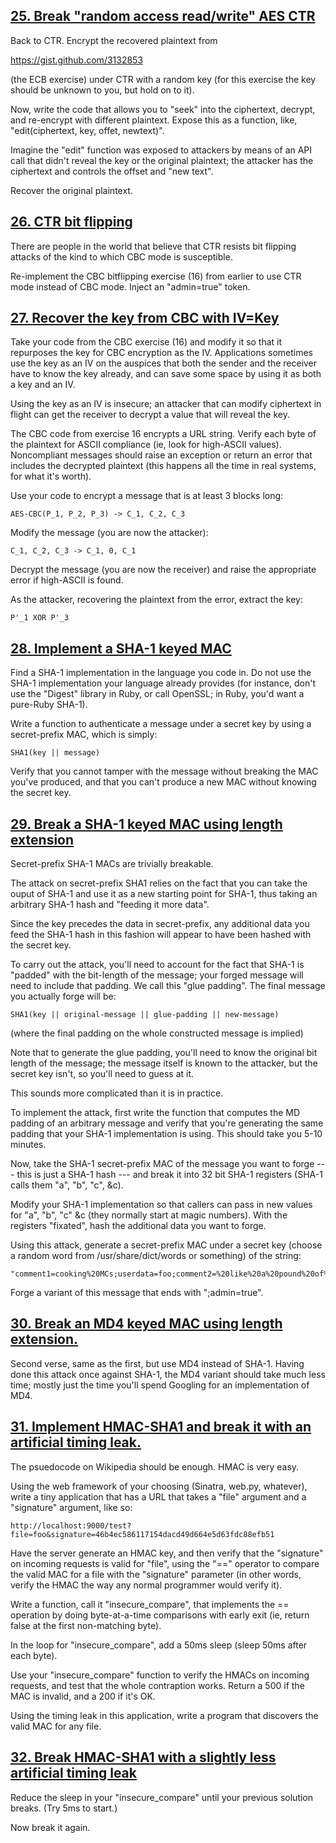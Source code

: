 ## [25. Break "random access read/write" AES CTR](c25.py)

Back to CTR. Encrypt the recovered plaintext from

https://gist.github.com/3132853

(the ECB exercise) under CTR with a random key (for this exercise the
key should be unknown to you, but hold on to it).

Now, write the code that allows you to "seek" into the ciphertext,
decrypt, and re-encrypt with different plaintext. Expose this as a
function, like, "edit(ciphertext, key, offet, newtext)".

Imagine the "edit" function was exposed to attackers by means of an
API call that didn't reveal the key or the original plaintext; the
attacker has the ciphertext and controls the offset and "new text".

Recover the original plaintext.

## [26. CTR bit flipping](c26.py)

There are people in the world that believe that CTR resists
bit flipping attacks of the kind to which CBC mode is susceptible.

Re-implement the CBC bitflipping exercise (16) from earlier to use CTR mode
instead of CBC mode. Inject an "admin=true" token.

## [27. Recover the key from CBC with IV=Key](c27.py)

Take your code from the CBC exercise (16) and modify it so that it
repurposes the key for CBC encryption as the IV. Applications
sometimes use the key as an IV on the auspices that both the sender
and the receiver have to know the key already, and can save some space
by using it as both a key and an IV.

Using the key as an IV is insecure; an attacker that can modify
ciphertext in flight can get the receiver to decrypt a value that will
reveal the key.

The CBC code from exercise 16 encrypts a URL string. Verify each byte
of the plaintext for ASCII compliance (ie, look for high-ASCII
values). Noncompliant messages should raise an exception or return an
error that includes the decrypted plaintext (this happens all the time
in real systems, for what it's worth).

Use your code to encrypt a message that is at least 3 blocks long:

    AES-CBC(P_1, P_2, P_3) -> C_1, C_2, C_3

Modify the message (you are now the attacker):

    C_1, C_2, C_3 -> C_1, 0, C_1

Decrypt the message (you are now the receiver) and raise the
appropriate error if high-ASCII is found.

As the attacker, recovering the plaintext from the error, extract the
key:

    P'_1 XOR P'_3

## [28. Implement a SHA-1 keyed MAC](c28.py)

Find a SHA-1 implementation in the language you code in. Do not use
the SHA-1 implementation your language already provides (for instance,
don't use the "Digest" library in Ruby, or call OpenSSL; in Ruby,
you'd want a pure-Ruby SHA-1).

Write a function to authenticate a message under a secret key by using
a secret-prefix MAC, which is simply:

    SHA1(key || message)

Verify that you cannot tamper with the message without breaking the
MAC you've produced, and that you can't produce a new MAC without
knowing the secret key.

## [29. Break a SHA-1 keyed MAC using length extension](c29.py)

Secret-prefix SHA-1 MACs are trivially breakable.

The attack on secret-prefix SHA1 relies on the fact that you can take
the ouput of SHA-1 and use it as a new starting point for SHA-1, thus
taking an arbitrary SHA-1 hash and "feeding it more data".

Since the key precedes the data in secret-prefix, any additional data
you feed the SHA-1 hash in this fashion will appear to have been
hashed with the secret key.

To carry out the attack, you'll need to account for the fact that
SHA-1 is "padded" with the bit-length of the message; your forged
message will need to include that padding. We call this "glue
padding". The final message you actually forge will be:

    SHA1(key || original-message || glue-padding || new-message)

(where the final padding on the whole constructed message is implied)

Note that to generate the glue padding, you'll need to know the
original bit length of the message; the message itself is known to the
attacker, but the secret key isn't, so you'll need to guess at it.

This sounds more complicated than it is in practice.

To implement the attack, first write the function that computes the MD
padding of an arbitrary message and verify that you're generating the
same padding that your SHA-1 implementation is using. This should take
you 5-10 minutes.

Now, take the SHA-1 secret-prefix MAC of the message you want to forge
--- this is just a SHA-1 hash --- and break it into 32 bit SHA-1
registers (SHA-1 calls them "a", "b", "c", &c).

Modify your SHA-1 implementation so that callers can pass in new
values for "a", "b", "c" &c (they normally start at magic
numbers). With the registers "fixated", hash the additional data you
want to forge.

Using this attack, generate a secret-prefix MAC under a secret key
(choose a random word from /usr/share/dict/words or something) of the
string:

    "comment1=cooking%20MCs;userdata=foo;comment2=%20like%20a%20pound%20of%20bacon"

Forge a variant of this message that ends with ";admin=true".

## [30. Break an MD4 keyed MAC using length extension.](c30.py)

Second verse, same as the first, but use MD4 instead of SHA-1. Having
done this attack once against SHA-1, the MD4 variant should take much
less time; mostly just the time you'll spend Googling for an
implementation of MD4.

## [31. Implement HMAC-SHA1 and break it with an artificial timing leak.](c31.py)

The psuedocode on Wikipedia should be enough. HMAC is very easy.

Using the web framework of your choosing (Sinatra, web.py, whatever),
write a tiny application that has a URL that takes a "file" argument
and a "signature" argument, like so:

    http://localhost:9000/test?file=foo&signature=46b4ec586117154dacd49d664e5d63fdc88efb51

Have the server generate an HMAC key, and then verify that the
"signature" on incoming requests is valid for "file", using the "=="
operator to compare the valid MAC for a file with the "signature"
parameter (in other words, verify the HMAC the way any normal
programmer would verify it).

Write a function, call it "insecure\_compare", that implements the ==
operation by doing byte-at-a-time comparisons with early exit (ie,
return false at the first non-matching byte).

In the loop for "insecure\_compare", add a 50ms sleep (sleep 50ms after
each byte).

Use your "insecure\_compare" function to verify the HMACs on incoming
requests, and test that the whole contraption works. Return a 500 if
the MAC is invalid, and a 200 if it's OK.

Using the timing leak in this application, write a program that
discovers the valid MAC for any file.

## [32. Break HMAC-SHA1 with a slightly less artificial timing leak](c32.py)

Reduce the sleep in your "insecure\_compare" until your previous
solution breaks. (Try 5ms to start.)

Now break it again.
